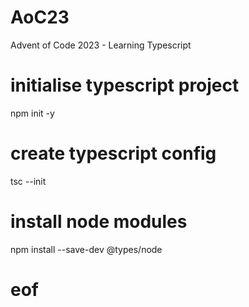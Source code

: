 # AoC23
Advent of Code 2023 - Learning Typescript

# initialise typescript project
npm init -y

# create typescript config
tsc --init

# install node modules
npm install --save-dev @types/node


# eof
